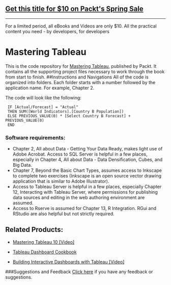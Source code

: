 ## [Get this title for $10 on Packt's Spring Sale](https://www.packt.com/B03721?utm_source=github&utm_medium=packt-github-repo&utm_campaign=spring_10_dollar_2022)
-----
For a limited period, all eBooks and Videos are only $10. All the practical content you need \- by developers, for developers

# Mastering Tableau
This is the code repository for [Mastering Tableau](https://www.packtpub.com/big-data-and-business-intelligence/mastering-tableau?utm_source=github&utm_medium=repository&utm_content=9781784397692), published by Packt. It contains all the supporting project files necessary to work through the book from start to finish.
##Instructions and Navigations
All of the code is organized into folders. Each folder starts with a number followed by the application name. For example, Chapter 2.


The code will look like the following:

     IF [Actual/Forecast] = "Actual"
     THEN SUM([World Indicators].[Country B Population])
     ELSE PREVIOUS_VALUE(0) * [Select Country B Forecast] + PREVIOUS_VALUE(0)
     END
     
### Software requirements:

* Chapter 2, All about Data - Getting Your Data Ready, makes light use of Adobe Acrobat.
Access to SQL Server is helpful in a few places, especially in Chapter 4, All about Data - Data Densification, Cubes, and Big Data.
* Chapter 7, Beyond the Basic Chart Types, assumes access to Inkscape to complete two exercises (Inkscape is an open source vector drawing application that is similar to Adobe Illustrator).
* Access to Tableau Server is helpful in a few places, especially Chapter 12, Interacting with Tableau Server, where permissions for publishing data sources and editing in the web authoring environment are assumed.
* Access to Rserve is assumed for Chapter 13, R Integration. RGui and RStudio are also helpful but not strictly required.    

## Related Products:
* [Mastering Tableau 10 [Video]](https://www.packtpub.com/big-data-and-business-intelligence/mastering-tableau-10-video?utm_source=github&utm_medium=repository&utm_content=9781786463531)

* [Tableau Dashboard Cookbook](https://www.packtpub.com/big-data-and-business-inteliigence/tableau-dashboard-cookbook?utm_source=github&utm_medium=repository&utm_content=9781782177906)

* [Building Interactive Dashboards with Tableau [Video]](https://www.packtpub.com/big-data-and-business-intelligence/building-interactive-dashboards-tableau-video?utm_source=github&utm_medium=repository&utm_content=9781782177302)

###Suggestions and Feedback
[Click here](https://docs.google.com/forms/d/e/1FAIpQLSe5qwunkGf6PUvzPirPDtuy1Du5Rlzew23UBp2S-P3wB-GcwQ/viewform) if you have any feedback or suggestions.
